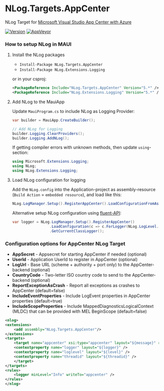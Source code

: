 # NLog.Targets.AppCenter
NLog Target for [Microsoft Visual Studio App Center with Azure](https://azure.microsoft.com/services/app-center/)

[![Version](https://badge.fury.io/nu/NLog.Targets.AppCenter.svg)](https://www.nuget.org/packages/NLog.Targets.AppCenter)
[![AppVeyor](https://img.shields.io/appveyor/ci/nlog/nlog-azureappcenter/master.svg)](https://ci.appveyor.com/project/nlog/nlog-azureappcenter/branch/master)

### How to setup NLog in MAUI

1) Install the NLog packages

   - `Install-Package NLog.Targets.AppCenter` 
   - `Install-Package NLog.Extensions.Logging` 
    
   or in your csproj:

    ```xml
    <PackageReference Include="NLog.Targets.AppCenter" Version="5.*" />
    <PackageReference Include="NLog.Extensions.Logging" Version="5.*" />
    ```

2) Add NLog to the MauiApp

   Update `MauiProgram.cs` to include NLog as Logging Provider: 
   ```csharp
   var builder = MauiApp.CreateBuilder();

   // Add NLog for Logging
   builder.Logging.ClearProviders();
   builder.Logging.AddNLog();
   ```

   If getting compiler errors with unknown methods, then update `using`-section:
   ```csharp
   using Microsoft.Extensions.Logging;
   using NLog;
   using NLog.Extensions.Logging;
   ```

3) Load NLog configuration for logging

   Add the `NLog.config` into the Application-project as assembly-resource (`Build Action` = `embedded resource`), and load like this:
   ```csharp
   NLog.LogManager.Setup().RegisterAppCenter().LoadConfigurationFromAssemblyResource(typeof(App).Assembly);
   ```
   Alternative setup NLog configuration using [fluent-API](https://github.com/NLog/NLog/wiki/Fluent-Configuration-API):
   ```csharp
   var logger = NLog.LogManager.Setup().RegisterAppCenter()
                    .LoadConfiguration(c => c.ForLogger(NLog.LogLevel.Debug).WriteToAppCenter())
                    .GetCurrentClassLogger();
   ```

### Configuration options for AppCenter NLog Target

- **AppSecret** - Appsecret for starting AppCenter if needed (optional)
- **UserId** - Application UserId to register in AppCenter (optional)
- **LogUrl** - Base URL (scheme + authority + port only) to the AppCenter-backend (optional)
- **CountryCode** - Two-letter ISO country code to send to the AppCenter-backend (optional)
- **ReportExceptionAsCrash** - Report all exceptions as crashes to AppCenter (default=false)
- **IncludeEventProperties** - Include LogEvent properties in AppCenter properties (default=true)
- **IncludeScopeProperties** - Include MappedDiagnosticsLogicalContext (MLDC) that can be provided with MEL BeginScope (default=false)

```xml
<nlog>
<extensions>
    <add assembly="NLog.Targets.AppCenter"/>
</extensions>
<targets>
    <target name="appcenter" xsi:type="appcenter" layout="${message}" reportExceptionAsCrash="true">
	<contextproperty name="logger" layout="${logger}" />
	<contextproperty name="loglevel" layout="${level}" />
	<contextproperty name="threadid" layout="${threadid}" />
    </target>
</targets>
<rules>
    <logger minLevel="Info" writeTo="appcenter" />
</rules>
</nlog>
```